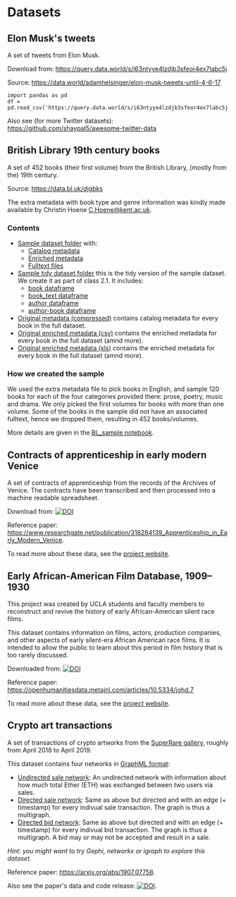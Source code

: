 # Datasets

## Elon Musk's tweets

A set of tweets from Elon Musk.

Download from: https://query.data.world/s/i63ntyye4lzdjb3sfeor4ex7labc5j

Source: https://data.world/adamhelsinger/elon-musk-tweets-until-4-6-17

```
import pandas as pd
df = pd.read_csv('https://query.data.world/s/i63ntyye4lzdjb3sfeor4ex7labc5j')
```

Also see (for more Twitter datasets): https://github.com/shaypal5/awesome-twitter-data

## British Library 19th century books

A set of 452 books (their first volume) from the British Library, (mostly from the) 19th century.

Source: https://data.bl.uk/digbks

The extra metadata with book type and genre information was kindly made available by Christin Hoene <C.Hoene@kent.ac.uk>.

### Contents

* [Sample dataset folder](bl_books/sample) with:
    - [Catalog metadata](bl_books/sample/book_data_sample.json)
    - [Enriched metadata](bl_books/sample/data/bl_books/sample/extra_metadatasample.csv)
    - [Fulltext files](bl_books/sample/full_texts)
* [Sample tidy dataset folder](bl_books/sample_tidy) this is the tidy version of the sample dataset. We create it as part of class 2.1. It includes:
    - [book dataframe](bl_books/sample_tidy/df_book.csv)
    - [book_text dataframe](bl_books/sample_tidy/df_book_text.csv)
    - [author dataframe](bl_books/sample_tidy/df_author.csv)
    - [author-book dataframe](bl_books/sample_tidy/df_author_book.csv)
* [Original metadata (compressed)](bl_books/book_metadata.zip) contains catalog metadata for every book in the full dataset.
* [Original enriched metadata (csv)](bl_books/data/bl_books/sample/extra_metadata_sample.csv) contains the enriched metadata for every book in the full dataset (amnd more).
* [Original enriched metadata (xls)](bl_books/data/bl_books/sample/extra_metadata_sample.xls) contains the enriched metadata for every book in the full dataset (amnd more).

### How we created the sample

We used the extra metadata file to pick books in English, and sample 120 books for each of the four categories provided there: prose, poetry, music and drama. We only picked the first volumes for books with more than one volume. Some of the books in the sample did not have an associated fulltext, hence we dropped them, resulting in 452 books/volumes.

More details are given in the [BL_sample notebook](bl_books/BL_sample.ipynb).

## Contracts of apprenticeship in early modern Venice

A set of contracts of apprenticeship from the records of the Archives of Venice. The contracts have been transcribed and then processed into a machine readable spreadsheet.

Download from: [![DOI](https://zenodo.org/badge/DOI/10.5281/zenodo.2652855.svg)](https://doi.org/10.5281/zenodo.2652855)

Reference paper: https://www.researchgate.net/publication/318284139_Apprenticeship_in_Early_Modern_Venice.

To read more about these data, see the [project website](https://garzoni.hypotheses.org).

## Early African-American Film Database, 1909–1930

This project was created by UCLA students and faculty members to reconstruct and revive the history of early African-American silent race films.

This dataset contains information on films, actors, production companies, and other aspects of early silent-era African American race films. It is intended to allow the public to learn about this period in film history that is too rarely discussed.

Downloaded from: [![DOI](https://zenodo.org/badge/62099402.svg)](https://zenodo.org/badge/latestdoi/62099402)

Reference paper: https://openhumanitiesdata.metajnl.com/articles/10.5334/johd.7

To read more about these data, see the [project website](http://dhbasecamp.humanities.ucla.edu/afamfilm/).

## Crypto art transactions

A set of transactions of crypto artworks from the [SuperRare gallery](https://superrare.co), roughly from April 2018 to April 2019.

This dataset contains four networks in [GraphML format](http://graphml.graphdrawing.org):
* [Undirected sale network](crypto_art/undirSaleNet.graphml): An undirected network with information about how much total Ether (ETH) was exchanged between two users via sales.
* [Directed sale network](crypto_art/saleNet.graphml): Same as above but directed and with an edge (+ timestamp) for every indivual sale transaction. The graph is thus a multigraph.
* [Directed bid network](crypto_art/bidNet.graphml): Same as above but directed and with an edge (+ timestamp) for every indivual bid transaction. The graph is thus a multigraph. A bid may or may not be accepted and result in a sale.

*Hint: you might want to try Gephi, networkx or igraph to explore this dataset.*

Reference paper: https://arxiv.org/abs/1907.07758.

Also see the paper's data and code release: [![DOI](https://zenodo.org/badge/DOI/10.5281/zenodo.3344713.svg)](https://doi.org/10.5281/zenodo.3344713).
